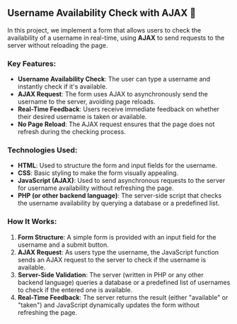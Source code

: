 ## Username Availability Check with AJAX 🚀

In this project, we implement a form that allows users to check the availability of a username in real-time, using **AJAX** to send requests to the server without reloading the page.

### Key Features:
- **Username Availability Check**: The user can type a username and instantly check if it's available.
- **AJAX Request**: The form uses AJAX to asynchronously send the username to the server, avoiding page reloads.
- **Real-Time Feedback**: Users receive immediate feedback on whether their desired username is taken or available.
- **No Page Reload**: The AJAX request ensures that the page does not refresh during the checking process.

### Technologies Used:
- **HTML**: Used to structure the form and input fields for the username.
- **CSS**: Basic styling to make the form visually appealing.
- **JavaScript (AJAX)**: Used to send asynchronous requests to the server for username availability without refreshing the page.
- **PHP (or other backend language)**: The server-side script that checks the username availability by querying a database or a predefined list.

### How It Works:
1. **Form Structure**: A simple form is provided with an input field for the username and a submit button.
2. **AJAX Request**: As users type the username, the JavaScript function sends an AJAX request to the server to check if the username is available.
3. **Server-Side Validation**: The server (written in PHP or any other backend language) queries a database or a predefined list of usernames to check if the entered one is available.
4. **Real-Time Feedback**: The server returns the result (either "available" or "taken") and JavaScript dynamically updates the form without refreshing the page.
